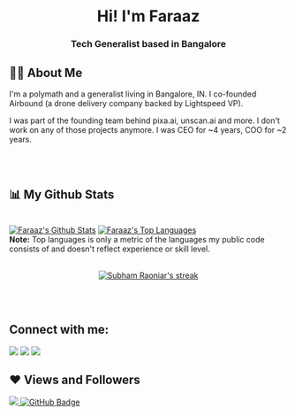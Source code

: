 <h1 align="center">Hi! I'm Faraaz</h1>
<h3 align="center">Tech Generalist based in Bangalore</h3>


## 🙋‍♂️ About Me

I'm a polymath and a generalist living in Bangalore, IN. I co-founded Airbound (a drone delivery company backed by Lightspeed VP).

I was part of the founding team behind pixa.ai, unscan.ai and more. I don't work on any of those projects anymore. I was CEO for ~4 years, COO for ~2 years. 

<br/>
<br/>

## 📊 My Github Stats
  <br/>
    <a href="https://github.com/faraaz-baig/github-readme-stats"><img alt="Faraaz's Github Stats" src="https://github-readme-stats.vercel.app/api?username=faraaz-baig&show_icons=true&count_private=true&theme=react&hide_border=true&bg_color=0D1117" /></a>
  <a href="https://github.com/faraaz-baig/github-readme-stats"><img alt="Faraaz's Top Languages" src="https://github-readme-stats.vercel.app/api/top-langs/?username=faraaz-baig&langs_count=8&count_private=true&layout=compact&theme=react&hide_border=true&bg_color=0D1117" /></a>
  <br/>
  <b>Note:</b> Top languages is only a metric of the languages my public code consists of and doesn't reflect experience or skill level.
<br/>

<br/>

<p align="center">
    <a href="https://github.com/faraaz-baig/github-readme-streak-stats">
        <img title="🔥 Get streak stats for your profile at git.io/streak-stats" alt="Subham Raoniar's streak" src="https://github-readme-streak-stats.herokuapp.com/?user=faraaz-baig&theme=black-ice&hide_border=true&stroke=0000&background=060A0CD0"/>
    </a>
</p>

<br/>
<br/>

## Connect with me:
<p align="left">

<a href = "https://www.linkedin.com/in/faraazbaig/"><img src="https://img.icons8.com/fluent/48/000000/linkedin.png"/></a>
<a href = "https://twitter.com/faraazofficial"><img src="https://img.icons8.com/fluent/48/000000/twitter.png"/></a>
<a href = "https://www.instagram.com/faraazofficial/"><img src="https://img.icons8.com/fluent/48/000000/instagram-new.png"/></a>

</p>

## ❤ Views and Followers
<a href="https://github.com/faraaz-baig/github-profile-views-counter">
    <img src="https://komarev.com/ghpvc/?username=faraaz-baig">
</a>
<a href="https://github.com/faraaz-baig?tab=followers"><img src="https://img.shields.io/github/followers/faraaz-baig?label=Followers&style=social" alt="GitHub Badge"></a>
